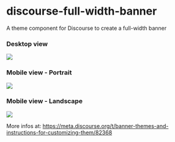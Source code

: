 # discourse-full-width-banner
A theme component for Discourse to create a full-width banner

### Desktop view
<img src="https://discourse-meta.s3-us-west-1.amazonaws.com/original/3X/6/3/639b0325f1b0952fe39c692bdfc1717d00cdc5d8.jpg">

### Mobile view - Portrait
<img src="https://meta-s3-cdn.freetls.fastly.net/original/3X/1/e/1ecd5a4a3588e86f4dafb25380c88c93020e52e7.gif">

### Mobile view - Landscape
<img src="https://meta-s3-cdn.freetls.fastly.net/original/3X/0/4/04669d58b8687125805ef350bf9624d7e63e706b.gif">

More infos at: https://meta.discourse.org/t/banner-themes-and-instructions-for-customizing-them/82368
